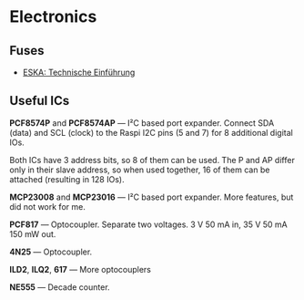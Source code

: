 # Electronics

## Fuses

* [ESKA: Technische Einführung](http://eska-fuses.de/fileadmin/pdf/content/Technische_Einfuehrung.pdf)

## Useful ICs

**PCF8574P** and **PCF8574AP** — I²C based port expander. Connect SDA (data) and SCL (clock) 
to the Raspi I2C pins (5 and 7) for 8 additional digital IOs. 

Both ICs have 3 address bits, so 8 of them can be used. The P and AP differ only in their 
slave address, so when used together, 16 of them can be attached (resulting in 128 IOs).

**MCP23008** and **MCP23016** — I²C based port expander. More features, but did not work for me.

**PCF817** — Optocoupler. Separate two voltages. 3 V 50 mA in, 35 V 50 mA 150 mW out.

**4N25** — Optocoupler.

**ILD2**, **ILQ2**, **617** — More optocouplers

**NE555** — Decade counter.
